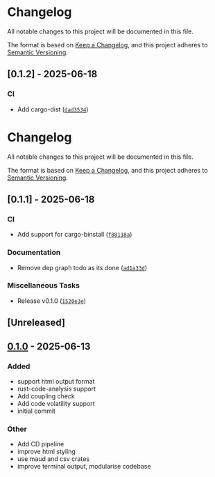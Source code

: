 # Changelog

All notable changes to this project will be documented in this file.

The format is based on [Keep a Changelog](https://keepachangelog.com/en/1.0.0/),
and this project adheres to [Semantic Versioning](https://semver.org/spec/v2.0.0.html).

## [0.1.2] - 2025-06-18

### CI

- Add cargo-dist ([`dad3534`](dad3534984360ba2ffcb92bca2b3a82b3ee293bc))


# Changelog

All notable changes to this project will be documented in this file.

The format is based on [Keep a Changelog](https://keepachangelog.com/en/1.0.0/),
and this project adheres to [Semantic Versioning](https://semver.org/spec/v2.0.0.html).

## [0.1.1] - 2025-06-18

### CI

- Add support for cargo-binstall ([`f88118a`](f88118a29d6bcc65259a9f68326cb779ab8af343))

### Documentation

- Remove dep graph todo as its done ([`ad1a33d`](ad1a33d961b137996e044fd214fe0ee4efb7dd0a))

### Miscellaneous Tasks

- Release v0.1.0 ([`1520e3e`](1520e3e83f6cf095b987a94775b2905059a8755d))


## [Unreleased]

## [0.1.0](https://github.com/liamwh/raff/releases/tag/v0.1.0) - 2025-06-13

### Added

- support html output format
- rust-code-analysis support
- Add coupling check
- Add code volatility support
- initial commit

### Other

- Add CD pipeline
- improve html styling
- use maud and csv crates
- improve terminal output, modularise codebase
